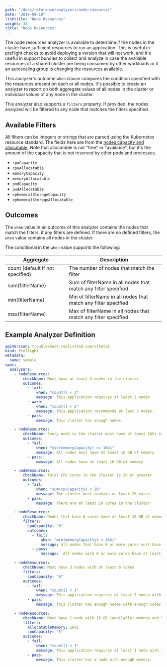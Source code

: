 ```yaml
---
path: "/docs/reference/analyzers/node-resources"
date: "2019-09-10"
linktitle: "Node Resources"
weight: 34
title: "Node Resources"
---
```


The node resources analyzer is available to determine if the nodes in the cluster have sufficient resources to run an application. This is useful in preflight checks to avoid deploying a version that will not work, and it's useful in support bundles to collect and analyze in case the available resources of a shared cluster are being consumed by other workloads or if an autoscaling group is changing the resources available.

This analyzer's outcome `when` clause compares the condition specified with the resources present on each or all nodes. It's possible to create an analyzer to report on both aggregate values of all nodes in the cluster or individual values of any node in the cluster.

This analyzer also supports a `filters` property. If provided, the nodes analyzed will be filtered to any node that matches the filters specified.

## Available Filters

All filters can be integers or strings that are parsed using the Kubernetes resource standard. The fields here are from the [nodes capacity and allocatable](https://kubernetes.io/docs/concepts/architecture/nodes/#capacity). Note that allocatable is not "free" or "available", but it's the amount of the capacity that is not reserved by other pods and processes.

- `cpuCapacity`
- `cpuAllocatable`
- `memoryCapacity`
- `memoryAllocatable`
- `podCapacity`
- `podAllocatable`
- `ephemeralStorageCapacity`
- `ephemeralStorageAllocatable`

## Outcomes

The `when` value in an outcome of this analyzer contains the nodes that match the filters, if any filters are defined. If there are no defined filters, the `when` value contains all nodes in the cluster.

The conditional in the `when` value supports the following:

| Aggregate | Description |
|-----------|-------------|
| count (default if not specified) | The number of nodes that match the filter |
| sum(filterName) | Sum of filterName in all nodes that match any filter specified |
| min(filterName) | Min of filterName in all nodes that match any filter specified |
| max(filterName) | Max of filterName in all nodes that match any filter specified |

## Example Analyzer Definition

```yaml
apiVersion: troubleshoot.replicated.com/v1beta1
kind: Preflight
metadata:
  name: sample
spec:
  analyzers:
    - nodeResources:
        checkName: Must have at least 3 nodes in the cluster
        outcomes:
          - fail:
              when: "count() < 3"
              message: This application requires at least 3 nodes
          - warn:
              when: "count() < 5"
              message: This application recommends at last 5 nodes.
          - pass:
              message: This cluster has enough nodes.
```

```yaml
    - nodeResources:
        checkName: Every node in the cluster must have at least 16Gi of memory
        outcomes:
          - fail:
              when: "min(memoryCapacity) >= 16Gi"
              message: All nodes must have at least 16 GB of memory
          - pass:
              message: All nodes have at least 16 GB of memory
```

```yaml
    - nodeResources:
        checkName: Total CPU Cores in the cluster is 20 or greater
        outcomes:
          - fail:
              when: "sum(cpuCapacity) < 20"
              message: The cluster must contain at least 20 cores
          - pass:
              message: There are at least 20 cores in the cluster
```

```yaml
    - nodeResources:
        checkName: Nodes that have 6 cores have at least 16 GB of memory also
        filters:
          cpuCapacity: "6"
          outcomes:
            - fail:
                when: "min(memoryCapacity) < 16Gi"
                message: All nodes that have 6 or more cores must have at least 16 GB of memory
            - pass:
                message:  All nodes with 6 or more cores have at least 16 GB of memory
```

```yaml
    - nodeResources:
        checkName: Must have 3 nodes with at least 6 cores
        filters:
          cpuCapacity: "6"
        outcomes:
          - fail:
              when: "count() < 3"
              message: This application requires at least 3 nodes with 6 cores each
          - pass:
              message: This cluster has enough nodes with enough codes
```

```yaml
    - nodeResources:
        checkName: Must have 1 node with 16 GB (available) memory and 5 cores (on a single node)
        filters:
          allocatableMemory: 16Gi
          cpuCapacity: "5"
        outcomes:
          - fail:
              when: "count() < 1"
              message: This application requires at least 1 node with 16GB available memory
          - pass:
              message: This cluster has a node with enough memory.
```